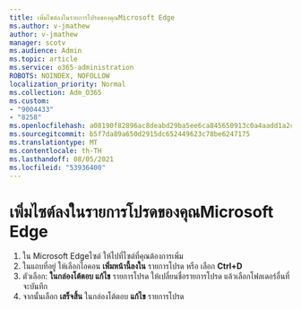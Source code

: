 ```yaml
---
title: เพิ่มไซต์ลงในรายการโปรดของคุณMicrosoft Edge
ms.author: v-jmathew
author: v-jmathew
manager: scotv
ms.audience: Admin
ms.topic: article
ms.service: o365-administration
ROBOTS: NOINDEX, NOFOLLOW
localization_priority: Normal
ms.collection: Adm_O365
ms.custom:
- "9004433"
- "8258"
ms.openlocfilehash: a08190f82896ac8deabd29ba5ee6ca845650913c0a4aadd1a2cd3239d27b8a8d
ms.sourcegitcommit: b5f7da89a650d2915dc652449623c78be6247175
ms.translationtype: MT
ms.contentlocale: th-TH
ms.lasthandoff: 08/05/2021
ms.locfileid: "53936400"
---
```

# <a name="add-a-site-to-your-favorites-in-microsoft-edge"></a>เพิ่มไซต์ลงในรายการโปรดของคุณMicrosoft Edge

1. ใน Microsoft Edgeไซต์ ให้ไปที่ไซต์ที่คุณต้องการเพิ่ม
2. ในแถบที่อยู่ ให้เลือกไอคอน **เพิ่มหน้านี้ลงใน** รายการโปรด หรือ เลือก **Ctrl+D**
3. ตัวเลือก: **ในกล่องโต้ตอบ แก้ไข** รายการโปรด ให้เปลี่ยนชื่อรายการโปรด แล้วเลือกโฟลเดอร์อื่นที่จะบันทึก
4. จากนั้นเลือก **เสร็จสิ้น** ในกล่องโต้ตอบ **แก้ไข** รายการโปรด
